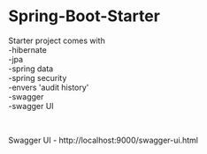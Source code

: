 # Spring-Boot-Starter
Starter project comes with<br />
-hibernate<br />
-jpa<br />
-spring data<br />
-spring security<br />
-envers 'audit history' <br />
-swagger<br />
-swagger UI<br />

<br />

Swagger UI - http://localhost:9000/swagger-ui.html